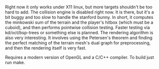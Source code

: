 Right now it only works under X11 linux, but more targets shouldn't
be too hard to add. The collision engine is disabled right now. It is
there, but it's a bit buggy and too slow to handle the stanford
bunny. In short, it computes the minkowski sum of the terrain and the
player's hitbox (which must be a cuboid), and then performs pointwise
collision testing. Faster testing via kd/oct/bsp-trees or something
else is planned. The rendering algorithm is also very interesting.
It involves using the Petersen's theorem and finding the perfect
matching of the terrain mesh's dual graph for preprocessing, and then
the rendering itself is very fast.

Requires a modern version of OpenGL and a C/C++ compiler.
To build just run make.
